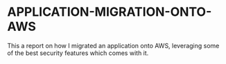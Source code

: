 # APPLICATION-MIGRATION-ONTO-AWS
This a report on how I migrated an application onto AWS, leveraging some of the best security features which comes with it. 
